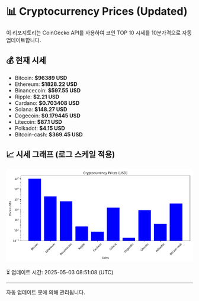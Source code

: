 
# 📊 Cryptocurrency Prices (Updated)

이 리포지토리는 CoinGecko API를 사용하여 코인 TOP 10 시세를 10분가격으로 자동 업데이트합니다.

## 💰 현재 시세
- Bitcoin: **$96389 USD**
- Ethereum: **$1828.22 USD**
- Binancecoin: **$597.55 USD**
- Ripple: **$2.21 USD**
- Cardano: **$0.703408 USD**
- Solana: **$148.27 USD**
- Dogecoin: **$0.179445 USD**
- Litecoin: **$87.1 USD**
- Polkadot: **$4.15 USD**
- Bitcoin-cash: **$369.45 USD**

## 📈 시세 그래프 (로그 스케일 적용)
![Crypto Prices](crypto_prices.png)

⏳ 업데이트 시간: 2025-05-03 08:51:08 (UTC)

---
자동 업데이트 봇에 의해 관리됩니다.
